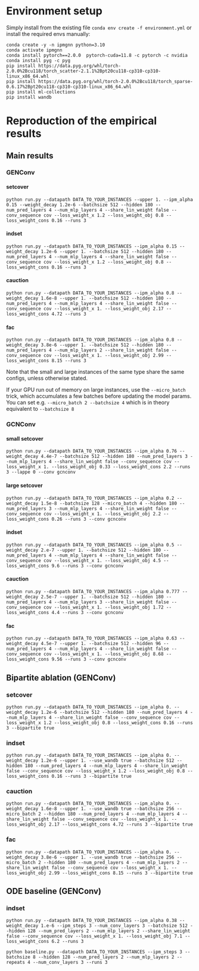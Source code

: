 # Environment setup

Simply install from the existing file `conda env create -f environment.yml` or install the required envs manually:

```angular2html
conda create -y -n ipmgnn python=3.10
conda activate ipmgnn
conda install pytorch==2.0.0  pytorch-cuda=11.8 -c pytorch -c nvidia
conda install pyg -c pyg
pip install https://data.pyg.org/whl/torch-2.0.0%2Bcu118/torch_scatter-2.1.1%2Bpt20cu118-cp310-cp310-linux_x86_64.whl
pip install https://data.pyg.org/whl/torch-2.0.0%2Bcu118/torch_sparse-0.6.17%2Bpt20cu118-cp310-cp310-linux_x86_64.whl
pip install ml-collections
pip install wandb
```

# Reproduction of the empirical results

## Main results 

### GENConv

#### setcover
`python run.py --datapath DATA_TO_YOUR_INSTANCES --upper 1. --ipm_alpha 0.15 --weight_decay 1.2e-6 --batchsize 512 --hidden 180 --num_pred_layers 4 --num_mlp_layers 4 --share_lin_weight false --conv_sequence cov --loss_weight_x 1.2 --loss_weight_obj 0.8 --loss_weight_cons 0.16 --runs 3`

#### indset
`python run.py --datapath DATA_TO_YOUR_INSTANCES --ipm_alpha 0.15 --weight_decay 1.2e-6 --upper 1. --batchsize 512 --hidden 180 --num_pred_layers 4 --num_mlp_layers 4 --share_lin_weight false --conv_sequence cov --loss_weight_x 1.2 --loss_weight_obj 0.8 --loss_weight_cons 0.16 --runs 3`

#### cauction
`python run.py --datapath DATA_TO_YOUR_INSTANCES --ipm_alpha 0.8 --weight_decay 1.6e-8 --upper 1. --batchsize 512 --hidden 180 --num_pred_layers 4 --num_mlp_layers 4 --share_lin_weight false --conv_sequence cov --loss_weight_x 1. --loss_weight_obj 2.17 --loss_weight_cons 4.72 --runs 3`

#### fac
`python run.py --datapath DATA_TO_YOUR_INSTANCES --ipm_alpha 0.8 --weight_decay 3.8e-6 --upper 1. --batchsize 512 --hidden 180 --num_pred_layers 4 --num_mlp_layers 2 --share_lin_weight false --conv_sequence cov --loss_weight_x 1. --loss_weight_obj 2.99 --loss_weight_cons 8.15 --runs 3`

Note that the small and large instances of the same type share the same configs, unless otherwise stated.

If your GPU run out of memory on large instances, use the `--micro_batch` trick, which accumulates a few batches before updating the model params. You can set e.g. `--micro_batch 2 --batchsize 4` which is in theory equivalent to `--batchsize 8`

### GCNConv

#### small setcover
`python run.py --datapath DATA_TO_YOUR_INSTANCES --ipm_alpha 0.76 --weight_decay 4.4e-7 --batchsize 512 --hidden 180 --num_pred_layers 3 --num_mlp_layers 4 --share_lin_weight false --conv_sequence cov --loss_weight_x 1. --loss_weight_obj 0.33 --loss_weight_cons 2.2 --runs 3 --lappe 0 --conv gcnconv`

#### large setcover
`python run.py --datapath DATA_TO_YOUR_INSTANCES --ipm_alpha 0.2 --weight_decay 1.5e-8 --batchsize 128 --micro_batch 4 --hidden 180 --num_pred_layers 3 --num_mlp_layers 4 --share_lin_weight false --conv_sequence cov --loss_weight_x 1. --loss_weight_obj 2.2 --loss_weight_cons 0.26 --runs 3 --conv gcnconv`

#### indset
`python run.py --datapath DATA_TO_YOUR_INSTANCES --ipm_alpha 0.5 --weight_decay 2.e-7 --upper 1. --batchsize 512 --hidden 180 --num_pred_layers 4 --num_mlp_layers 4 --share_lin_weight false --conv_sequence cov --loss_weight_x 1. --loss_weight_obj 4.5 --loss_weight_cons 9.6 --runs 3 --conv gcnconv`

#### cauction
`python run.py --datapath DATA_TO_YOUR_INSTANCES --ipm_alpha 0.777 --weight_decay 2.5e-7 --upper 1. --batchsize 512 --hidden 180 --num_pred_layers 4 --num_mlp_layers 3 --share_lin_weight false --conv_sequence cov --loss_weight_x 1. --loss_weight_obj 1.72 --loss_weight_cons 4.4 --runs 3 --conv gcnconv`

#### fac
`python run.py --datapath DATA_TO_YOUR_INSTANCES --ipm_alpha 0.63 --weight_decay 4.5e-7 --upper 1. --batchsize 512 --hidden 96 --num_pred_layers 4 --num_mlp_layers 4 --share_lin_weight false --conv_sequence cov --loss_weight_x 1. --loss_weight_obj 8.68 --loss_weight_cons 9.56 --runs 3 --conv gcnconv`

## Bipartite ablation (GENConv)

### setcover
`python run.py --datapath DATA_TO_YOUR_INSTANCES --ipm_alpha 0. --weight_decay 1.2e-6 --batchsize 512 --hidden 180 --num_pred_layers 4 --num_mlp_layers 4 --share_lin_weight false --conv_sequence cov --loss_weight_x 1.2 --loss_weight_obj 0.8 --loss_weight_cons 0.16 --runs 3 --bipartite true`

### indset
`python run.py --datapath DATA_TO_YOUR_INSTANCES --ipm_alpha 0. --weight_decay 1.2e-6 --upper 1. --use_wandb true --batchsize 512 --hidden 180 --num_pred_layers 4 --num_mlp_layers 4 --share_lin_weight false --conv_sequence cov --loss_weight_x 1.2 --loss_weight_obj 0.8 --loss_weight_cons 0.16 --runs 3 --bipartite true`

### cauction
`python run.py --datapath DATA_TO_YOUR_INSTANCES --ipm_alpha 0. --weight_decay 1.6e-8 --upper 1. --use_wandb true --batchsize 256 --micro_batch 2 --hidden 180 --num_pred_layers 4 --num_mlp_layers 4 --share_lin_weight false --conv_sequence cov --loss_weight_x 1. --loss_weight_obj 2.17 --loss_weight_cons 4.72 --runs 3 --bipartite true`

### fac
`python run.py --datapath DATA_TO_YOUR_INSTANCES --ipm_alpha 0. --weight_decay 3.8e-6 --upper 1. --use_wandb true --batchsize 256 --micro_batch 2 --hidden 180 --num_pred_layers 4 --num_mlp_layers 2 --share_lin_weight false --conv_sequence cov --loss_weight_x 1. --loss_weight_obj 2.99 --loss_weight_cons 8.15 --runs 3 --bipartite true`

## ODE baseline (GENConv)

### indset
`python run.py --datapath DATA_TO_YOUR_INSTANCES --ipm_alpha 0.38 --weight_decay 1.e-6 --ipm_steps 3 --num_conv_layers 3 --batchsize 512 --hidden 128 --num_pred_layers 2 --num_mlp_layers 2 --share_lin_weight false --conv_sequence cov --loss_weight_x 1. --loss_weight_obj 7.1 --loss_weight_cons 6.2 --runs 3`

`python baseline.py --datapath DATA_TO_YOUR_INSTANCES --ipm_steps 3 --batchsize 8 --hidden 128 --num_pred_layers 2 --num_mlp_layers 2 --repeats 4 --num_conv_layers 3 --runs 3`
